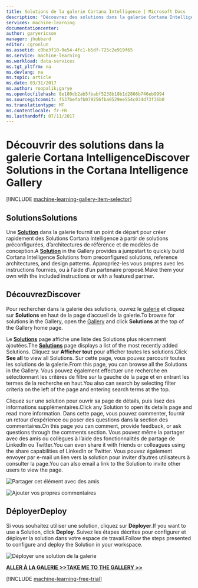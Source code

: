 ```yaml
---
title: Solutions de la galerie Cortana Intelligence | Microsoft Docs
description: "Découvrez des solutions dans la galerie Cortana Intelligence."
services: machine-learning
documentationcenter: 
author: garyericson
manager: jhubbard
editor: cgronlun
ms.assetid: c0be3f10-9e54-4fc1-b5df-725c2e919f65
ms.service: machine-learning
ms.workload: data-services
ms.tgt_pltfrm: na
ms.devlang: na
ms.topic: article
ms.date: 03/31/2017
ms.author: roopalik;garye
ms.openlocfilehash: 8e180db2ab5fbabf5238b18b1d2866b746eb9994
ms.sourcegitcommit: f537befafb079256fba0529ee554c034d73f36b0
ms.translationtype: MT
ms.contentlocale: fr-FR
ms.lasthandoff: 07/11/2017
---
```

# <a name="discover-solutions-in-the-cortana-intelligence-gallery"></a><span data-ttu-id="122a3-103">Découvrir des solutions dans la galerie Cortana Intelligence</span><span class="sxs-lookup"><span data-stu-id="122a3-103">Discover Solutions in the Cortana Intelligence Gallery</span></span>
[!INCLUDE [machine-learning-gallery-item-selector](../../includes/machine-learning-gallery-item-selector.md)]

## <a name="solutions"></a><span data-ttu-id="122a3-104">Solutions</span><span class="sxs-lookup"><span data-stu-id="122a3-104">Solutions</span></span>
<span data-ttu-id="122a3-105">Une **[Solution](https://gallery.cortanaintelligence.com/solutions)** dans la galerie fournit un point de départ pour créer rapidement des Solutions Cortana Intelligence à partir de solutions préconfigurées, d’architectures de référence et de modèles de conception.</span><span class="sxs-lookup"><span data-stu-id="122a3-105">A **[Solution](https://gallery.cortanaintelligence.com/solutions)** in the Gallery provides a jumpstart to quickly build Cortana Intelligence Solutions from preconfigured solutions, reference architectures, and design patterns.</span></span>
<span data-ttu-id="122a3-106">Appropriez-les vous propres avec les instructions fournies, ou à l’aide d’un partenaire proposé.</span><span class="sxs-lookup"><span data-stu-id="122a3-106">Make them your own with the included instructions or with a featured partner.</span></span>  

## <a name="discover"></a><span data-ttu-id="122a3-107">Découvrez</span><span class="sxs-lookup"><span data-stu-id="122a3-107">Discover</span></span>
  <span data-ttu-id="122a3-108">Pour rechercher dans la galerie des solutions, ouvrez le [galerie](http://gallery.cortanaintelligence.com) et cliquez sur **Solutions** en haut de la page d’accueil de la galerie.</span><span class="sxs-lookup"><span data-stu-id="122a3-108">To browse for solutions in the Gallery, open the [Gallery](http://gallery.cortanaintelligence.com) and click **Solutions** at the top of the Gallery home page.</span></span>

 <span data-ttu-id="122a3-109">Le  **[Solutions](https://gallery.cortanaintelligence.com/solutions)**  page affiche une liste des Solutions plus récemment ajoutées.</span><span class="sxs-lookup"><span data-stu-id="122a3-109">The **[Solutions](https://gallery.cortanaintelligence.com/solutions)** page displays a list of the most recently added Solutions.</span></span>
<span data-ttu-id="122a3-110">Cliquez sur **Afficher tout** pour afficher toutes les solutions.</span><span class="sxs-lookup"><span data-stu-id="122a3-110">Click **See all** to view all Solutions.</span></span>
<span data-ttu-id="122a3-111">Sur cette page, vous pouvez parcourir toutes les solutions de la galerie.</span><span class="sxs-lookup"><span data-stu-id="122a3-111">From this page, you can browse all the Solutions in the Gallery.</span></span> <span data-ttu-id="122a3-112">Vous pouvez également effectuer une recherche en sélectionnant les critères de filtre sur la gauche de la page et en entrant les termes de la recherche en haut.</span><span class="sxs-lookup"><span data-stu-id="122a3-112">You also can search by selecting filter criteria on the left of the page and entering search terms at the top.</span></span>

 <span data-ttu-id="122a3-113">Cliquez sur une solution pour ouvrir sa page de détails, puis lisez des informations supplémentaires.</span><span class="sxs-lookup"><span data-stu-id="122a3-113">Click any Solution to open its details page and read more information.</span></span> <span data-ttu-id="122a3-114">Dans cette page, vous pouvez commenter, fournir un retour d’expérience ou poser des questions dans la section des commentaires.</span><span class="sxs-lookup"><span data-stu-id="122a3-114">On this page you can comment, provide feedback, or ask questions through the comments section.</span></span> <span data-ttu-id="122a3-115">Vous pouvez même la partager avec des amis ou collègues à l’aide des fonctionnalités de partage de LinkedIn ou Twitter.</span><span class="sxs-lookup"><span data-stu-id="122a3-115">You can even share it with friends or colleagues using the share capabilities of LinkedIn or Twitter.</span></span> <span data-ttu-id="122a3-116">Vous pouvez également envoyer par e-mail un lien vers la solution pour inviter d’autres utilisateurs à consulter la page.</span><span class="sxs-lookup"><span data-stu-id="122a3-116">You can also email a link to the Solution to invite other users to view the page.</span></span>

![Partager cet élément avec des amis](media/machine-learning-gallery-how-to-use-contribute-publish/share-links.png)

![Ajouter vos propres commentaires](media/machine-learning-gallery-how-to-use-contribute-publish/comments.png)

## <a name="deploy"></a><span data-ttu-id="122a3-119">Déployer</span><span class="sxs-lookup"><span data-stu-id="122a3-119">Deploy</span></span>
<span data-ttu-id="122a3-120">Si vous souhaitez utiliser une solution, cliquez sur **Déployer**.</span><span class="sxs-lookup"><span data-stu-id="122a3-120">If you want to use a Solution, click **Deploy**.</span></span> <span data-ttu-id="122a3-121">Suivez les étapes décrites pour configurer et déployer la solution dans votre espace de travail.</span><span class="sxs-lookup"><span data-stu-id="122a3-121">Follow the steps presented to configure and deploy the Solution in your workspace.</span></span>

![Déployer une solution de la galerie](media/machine-learning-gallery-solutions/deploy-solution.png)

<span data-ttu-id="122a3-123">**[ALLER À LA GALERIE >>](http://gallery.cortanaintelligence.com)**</span><span class="sxs-lookup"><span data-stu-id="122a3-123">**[TAKE ME TO THE GALLERY >>](http://gallery.cortanaintelligence.com)**</span></span>

[!INCLUDE [machine-learning-free-trial](../../includes/machine-learning-free-trial.md)]

